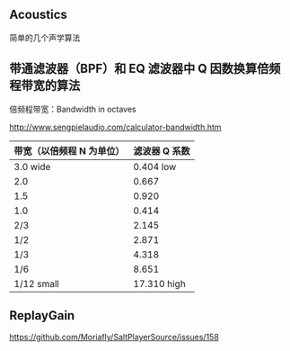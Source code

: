 ## Acoustics 

简单的几个声学算法

## 带通滤波器（BPF）和 EQ 滤波器中 Q 因数换算倍频程带宽的算法

倍频程带宽：Bandwidth in octaves

http://www.sengpielaudio.com/calculator-bandwidth.htm

| 带宽（以倍频程 N 为单位）| 滤波器 Q 系数 |
| -- | -- |
| 3.0 wide | 0.404 low |
| 2.0 | 0.667 |
| 1.5 | 0.920 |
| 1.0 | 0.414 |
| 2/3 | 2.145 |
| 1/2 | 2.871 |
| 1/3 | 4.318 |
| 1/6 | 8.651 |
| 1/12 small | 17.310 high |

## ReplayGain

https://github.com/Moriafly/SaltPlayerSource/issues/158